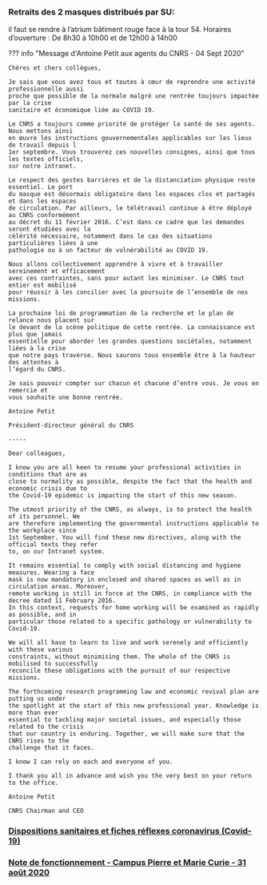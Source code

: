 ### Retraits des 2 masques distribués par SU:

  il faut se rendre à l’atrium bâtiment rouge face à la tour 54.
  Horaires d’ouverture :
  De 8h30 à 10h00 et de 12h00 à 14h00

??? info "Message d'Antoine Petit aux agents du CNRS - 04 Sept 2020"
    
    Chères et chers collègues,
    
    Je sais que vous avez tous et toutes à cœur de reprendre une activité professionnelle aussi
    proche que possible de la normale malgré une rentrée toujours impactée par la crise
    sanitaire et économique liée au COVID 19.
    
    Le CNRS a toujours comme priorité de protéger la santé de ses agents. Nous mettons ainsi
    en œuvre les instructions gouvernementales applicables sur les lieux de travail depuis l
    1er septembre. Vous trouverez ces nouvelles consignes, ainsi que tous les textes officiels,
    sur notre intranet.
    
    Le respect des gestes barrières et de la distanciation physique reste essentiel. Le port
    du masque est désormais obligatoire dans les espaces clos et partagés et dans les espaces
    de circulation. Par ailleurs, le télétravail continue à être déployé au CNRS conformément
    au décret du 11 février 2016. C’est dans ce cadre que les demandes seront étudiées avec la
    célérité nécessaire, notamment dans le cas des situations particulières liées à une
    pathologie ou à un facteur de vulnérabilité au COVID 19.
    
    Nous allons collectivement apprendre à vivre et à travailler sereinement et efficacement
    avec ces contraintes, sans pour autant les minimiser. Le CNRS tout entier est mobilisé
    pour réussir à les concilier avec la poursuite de l’ensemble de nos missions.
    
    La prochaine loi de programmation de la recherche et le plan de relance nous placent sur
    le devant de la scène politique de cette rentrée. La connaissance est plus que jamais
    essentielle pour aborder les grandes questions sociétales, notamment liées à la crise
    que notre pays traverse. Nous saurons tous ensemble être à la hauteur des attentes à
    l’égard du CNRS.
    
    Je sais pouvoir compter sur chacun et chacune d’entre vous. Je vous en remercie et
    vous souhaite une bonne rentrée.
    
    Antoine Petit
    
    Président-directeur général du CNRS
    
    -----
    
    Dear colleagues,
    
    I know you are all keen to resume your professional activities in conditions that are as
    close to normality as possible, despite the fact that the health and economic crisis due to
    the Covid-19 epidemic is impacting the start of this new season.
    
    The utmost priority of the CNRS, as always, is to protect the health of its personnel. We
    are therefore implementing the governmental instructions applicable to the workplace since
    1st September. You will find these new directives, along with the official texts they refer
    to, on our Intranet system.
    
    It remains essential to comply with social distancing and hygiene measures. Wearing a face
    mask is now mandatory in enclosed and shared spaces as well as in circulation areas. Moreover,
    remote working is still in force at the CNRS, in compliance with the decree dated 11 February 2016.
    In this context, requests for home working will be examined as rapidly as possible, and in
    particular those related to a specific pathology or vulnerability to Covid-19.
    
    We will all have to learn to live and work serenely and efficiently with these various
    constraints, without minimising them. The whole of the CNRS is mobilised to successfully
    reconcile these obligations with the pursuit of our respective missions.
    
    The forthcoming research programming law and economic revival plan are putting us under
    the spotlight at the start of this new professional year. Knowledge is more than ever
    essential to tackling major societal issues, and especially those related to the crisis
    that our country is enduring. Together, we will make sure that the CNRS rises to the
    challenge that it faces.
    
    I know I can rely on each and everyone of you.
    
    I thank you all in advance and wish you the very best on your return to the office.
    
    Antoine Petit
    
    CNRS Chairman and CEO

### [Dispositions sanitaires et fiches réflexes coronavirus (Covid-19)](https://intranet.sorbonne-universite.fr/fr/l-universite/prevention-des-risques-professionnels/fiches-reflexes-coronavirus-covid-19.html?search-keywords=fiches+r%C3%A9flexes)

### [Note de fonctionnement - Campus Pierre et Marie Curie - 31 août 2020](files/note_fonctionnement_campus_PMC_rentree_2020-2021.pdf)


